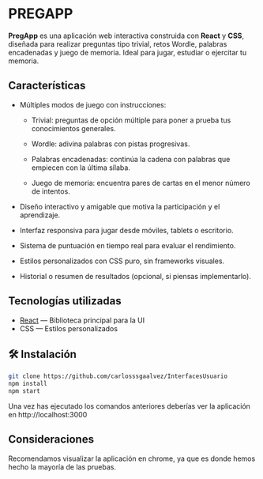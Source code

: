# PREGAPP
**PregApp** es una aplicación web interactiva construida con **React** y **CSS**, diseñada para realizar preguntas tipo trivial, retos Wordle, palabras encadenadas y juego de memoria. Ideal para jugar, estudiar o ejercitar tu memoria.

## Características
- Múltiples modos de juego con instrucciones:

    -   Trivial: preguntas de opción múltiple para poner a prueba tus conocimientos generales.

    -   Wordle: adivina palabras con pistas progresivas.

    -   Palabras encadenadas: continúa la cadena con palabras que empiecen con la última sílaba.

    -   Juego de memoria: encuentra pares de cartas en el menor número de intentos.

- Diseño interactivo y amigable que motiva la participación y el aprendizaje.

- Interfaz responsiva para jugar desde móviles, tablets o escritorio.

- Sistema de puntuación en tiempo real para evaluar el rendimiento.

- Estilos personalizados con CSS puro, sin frameworks visuales.

- Historial o resumen de resultados (opcional, si piensas implementarlo).

## Tecnologías utilizadas

- [React](https://reactjs.org/) — Biblioteca principal para la UI
- CSS — Estilos personalizados

## 🛠️ Instalación
```bash
git clone https://github.com/carlosssgaalvez/InterfacesUsuario
npm install
npm start
```
Una vez has ejecutado los comandos anteriores deberías ver la aplicación en  http://localhost:3000

## Consideraciones

Recomendamos visualizar la aplicación en chrome, ya que es donde hemos hecho la mayoría de las pruebas.